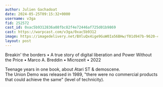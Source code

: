 ```yaml
---
author: Julien Gachadoat
date: 2024-05-25T09:15:32+0000
username: v3ga
fid: 252572
cast_id: 0xac5b9312836a08fbc82f4e72446af725d01b9869
cast: https://warpcast.com/v3ga/0xac5b9312
image: https://imagedelivery.net/BXluQx4ige9GuW0Ia56BHw/f01d947b-9620-4232-4d9f-e26cd7d23f00/original
layout: post
---
```

Breakin' the borders • A true story of digital liberation and Power Without the Price • Marco A. Breddin • Microzeit • 2022  
  
Teenage years in one book, about Atari ST & demoscene.  
The Union Demo was released in 1989, "there were no commercial products that could achieve the same" (level of technicity).  

<img src='https://imagedelivery.net/BXluQx4ige9GuW0Ia56BHw/f01d947b-9620-4232-4d9f-e26cd7d23f00/original' alt='' referrerpolicy='no-referrer'/>
<img src='https://imagedelivery.net/BXluQx4ige9GuW0Ia56BHw/acfae5db-cbd0-4575-2bbb-fd9196d58e00/original' alt='' referrerpolicy='no-referrer'/>